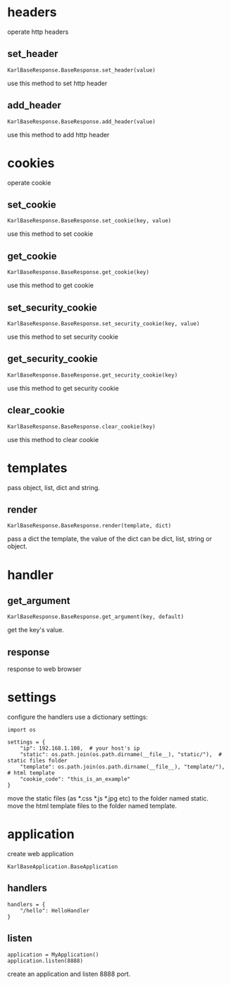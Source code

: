 # headers
operate http headers  
## set_header
    KarlBaseResponse.BaseResponse.set_header(value)  
use this method to set http header  
## add_header
    KarlBaseResponse.BaseResponse.add_header(value)  
use this method to add http header  
# cookies
operate cookie
## set_cookie
    KarlBaseResponse.BaseResponse.set_cookie(key, value)
use this method to set cookie
## get_cookie
    KarlBaseResponse.BaseResponse.get_cookie(key)
use this method to get cookie
## set_security_cookie
    KarlBaseResponse.BaseResponse.set_security_cookie(key, value)
use this method to set security cookie
## get_security_cookie
    KarlBaseResponse.BaseResponse.get_security_cookie(key)
use this method to get security cookie
## clear_cookie
    KarlBaseResponse.BaseResponse.clear_cookie(key)
use this method to clear cookie
# templates
pass object, list, dict and string.
## render
    KarlBaseResponse.BaseResponse.render(template, dict)
pass a dict the template, the value of the dict can be dict, list, string or object.
# handler
## get_argument
    KarlBaseResponse.BaseResponse.get_argument(key, default)
get the key's value.
## response
response to web browser
# settings
configure the handlers use a dictionary settings:  

    import os
    
    settings = {
        "ip": 192.168.1.108,  # your host's ip
        "static": os.path.join(os.path.dirname(__file__), "static/"),  # static files folder
        "template": os.path.join(os.path.dirname(__file__), "template/"),  # html template
        "cookie_code": "this_is_an_example"
    }
    
move the static files (as *.css *.js *.jpg etc) to the folder named static.  
move the html template files to the folder named template.
# application
create web application  

    KarlBaseApplication.BaseApplication

## handlers
  
    handlers = {
        "/hello": HelloHandler
    }
  
## listen
    
    application = MyApplication()
    application.listen(8888)

create an application and listen 8888 port.
